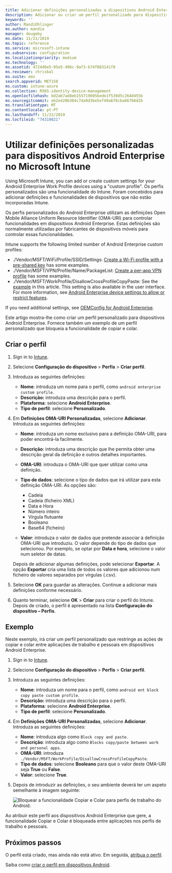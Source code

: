 ```yaml
---
title: Adicionar definições personalizadas a dispositivos Android Enterprise no Microsoft Intune – Azure | Microsoft Docs
description: Adicionar ou criar um perfil personalizado para dispositivos Android Enterprise, para criar definições personalizadas no Microsoft Intune
keywords: ''
author: MandiOhlinger
ms.author: mandia
manager: dougeby
ms.date: 11/21/2019
ms.topic: reference
ms.service: microsoft-intune
ms.subservice: configuration
ms.localizationpriority: medium
ms.technology: ''
ms.assetid: 4724d6e5-05e5-496c-9af3-b74f083141f8
ms.reviewer: chrisbal
ms.suite: ems
search.appverid: MET150
ms.custom: intune-azure
ms.collection: M365-identity-device-management
ms.openlocfilehash: bd2ab7ad8eb155719695bede1f539d5c264d455b
ms.sourcegitcommit: eb2e420b304c7da9d3be5ef49a676cba66766d2b
ms.translationtype: MT
ms.contentlocale: pt-PT
ms.lasthandoff: 11/22/2019
ms.locfileid: "74319821"
---
```

# <a name="use-custom-settings-for-android-enterprise-devices-in-microsoft-intune"></a>Utilizar definições personalizadas para dispositivos Android Enterprise no Microsoft Intune

Using Microsoft Intune, you can add or create custom settings for your Android Enterprise Work Profile devices using a "custom profile". Os perfis personalizados são uma funcionalidade do Intune. Foram concebidos para adicionar definições e funcionalidades de dispositivos que não estão incorporadas Intune.

Os perfis personalizados do Android Enterprise utilizam as definições Open Mobile Alliance Uniform Resource Identifier (OMA-URI) para controlar funcionalidades em dispositivos Android Enterprise. Estas definições são normalmente utilizadas por fabricantes de dispositivos móveis para controlar essas funcionalidades.

Intune supports the following limited number of Android Enterprise custom profiles:

- ./Vendor/MSFT/WiFi/Profile/SSID/Settings: [Create a Wi-Fi profile with a pre-shared key](wi-fi-profile-shared-key.md) has some examples.
- ./Vendor/MSFT/VPN/Profile/Name/PackageList: [Create a per-app VPN profile](android-pulse-secure-per-app-vpn.md) has some examples.
- ./Vendor/MSFT/WorkProfile/DisallowCrossProfileCopyPaste: See the [example](#example) in this article. This setting is also available in the user interface. For more information, see [Android Enterprise device settings to allow or restrict features](device-restrictions-android-for-work.md).

If you need additional settings, see [OEMConfig for Android Enterprise](android-oem-configuration-overview.md).

Este artigo mostra-lhe como criar um perfil personalizado para dispositivos Android Enterprise. Fornece também um exemplo de um perfil personalizado que bloqueia a funcionalidade de copiar e colar.

## <a name="create-the-profile"></a>Criar o perfil

1. Sign in to [Intune](https://go.microsoft.com/fwlink/?linkid=2090973).
2. Selecione **Configuração do dispositivo** > **Perfis** > **Criar perfil**.
3. Introduza as seguintes definições:

    - **Nome**: introduza um nome para o perfil, como `android enterprise custom profile`.
    - **Descrição:** introduza uma descrição para o perfil.
    - **Plataforma**: selecione **Android Enterprise**.
    - **Tipo de perfil**: selecione **Personalizado**.

4. Em **Definições OMA-URI Personalizadas**, selecione **Adicionar**. Introduza as seguintes definições:

    - **Nome**: introduza um nome exclusivo para a definição OMA-URI, para poder encontrá-la facilmente.
    - **Descrição**: introduza uma descrição que lhe permita obter uma descrição geral da definição e outros detalhes importantes.
    - **OMA-URI**: introduza o OMA-URI que quer utilizar como uma definição.
    - **Tipo de dados**: selecione o tipo de dados que irá utilizar para esta definição OMA-URI. As opções são:

      - Cadeia
      - Cadeia (ficheiro XML)
      - Data e Hora
      - Número inteiro
      - Vírgula flutuante
      - Booleano
      - Base64 (ficheiro)

    - **Valor**: introduza o valor de dados que pretende associar à definição OMA-URI que introduziu. O valor depende do tipo de dados que selecionou. Por exemplo, se optar por **Data e hora**, selecione o valor num seletor de datas.

    Depois de adicionar algumas definições, pode selecionar **Exportar**. A opção **Exportar** cria uma lista de todos os valores que adicionou num ficheiro de valores separados por vírgulas (.csv).

5. Selecione **OK** para guardar as alterações. Continue a adicionar mais definições conforme necessário.
6. Quanto terminar, selecione **OK** > **Criar** para criar o perfil do Intune. Depois de criado, o perfil é apresentado na lista **Configuração do dispositivo – Perfis**.

## <a name="example"></a>Exemplo

Neste exemplo, irá criar um perfil personalizado que restringe as ações de copiar e colar entre aplicações de trabalho e pessoais em dispositivos Android Enterprise.

1. Sign in to [Intune](https://go.microsoft.com/fwlink/?linkid=2090973).
2. Selecione **Configuração do dispositivo** > **Perfis** > **Criar perfil**.
3. Introduza as seguintes definições:

    - **Nome**: introduza um nome para o perfil, como `android ent block copy paste custom profile`.
    - **Descrição:** introduza uma descrição para o perfil.
    - **Plataforma**: selecione **Android Enterprise**.
    - **Tipo de perfil**: selecione **Personalizado**.

4. Em **Definições OMA-URI Personalizadas**, selecione **Adicionar**. Introduza as seguintes definições:

    - **Nome**: introduza algo como `Block copy and paste`.
    - **Descrição**: introduza algo como `Blocks copy/paste between work and personal apps`.
    - **OMA-URI**: introduza `./Vendor/MSFT/WorkProfile/DisallowCrossProfileCopyPaste`.
    - **Tipo de dados**: selecione **Booleano** para que o valor deste OMA-URI seja **True** ou **False**.
    - **Valor**: selecione **True**.

5. Depois de introduzir as definições, o seu ambiente deverá ter um aspeto semelhante à imagem seguinte:

    ![Bloquear a funcionalidade Copiar e Colar para perfis de trabalho do Android.](./media/custom-settings-android-for-work/custom-policy-afw-copy-paste.png)

Ao atribuir este perfil aos dispositivos Android Enterprise que gere, a funcionalidade Copiar e Colar é bloqueada entre aplicações nos perfis de trabalho e pessoais.

## <a name="next-steps"></a>Próximos passos

O perfil está criado, mas ainda não está ativo. Em seguida, [atribua o perfil](device-profile-assign.md).

Saiba como [criar o perfil em dispositivos Android](../custom-settings-android.md).
